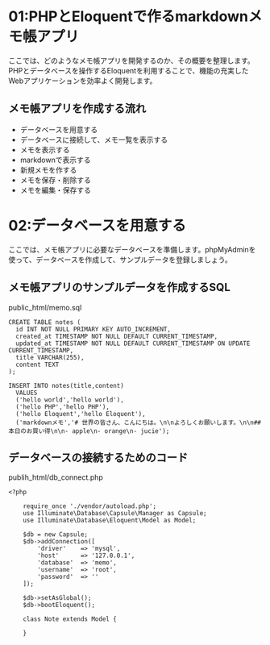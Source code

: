# 01:PHPとEloquentで作るmarkdownメモ帳アプリ 
ここでは、どのようなメモ帳アプリを開発するのか、その概要を整理します。PHPとデータベースを操作するEloquentを利用することで、機能の充実したWebアプリケーションを効率よく開発します。

## メモ帳アプリを作成する流れ
- データベースを用意する
- データベースに接続して、メモ一覧を表示する
- メモを表示する
- markdownで表示する
- 新規メモを作する
- メモを保存・削除する
- メモを編集・保存する

# 02:データベースを用意する 
ここでは、メモ帳アプリに必要なデータベースを準備します。phpMyAdminを使って、データベースを作成して、サンプルデータを登録しましょう。

## メモ帳アプリのサンプルデータを作成するSQL
public_html/memo.sql
```
CREATE TABLE notes (
  id INT NOT NULL PRIMARY KEY AUTO_INCREMENT,
  created_at TIMESTAMP NOT NULL DEFAULT CURRENT_TIMESTAMP,
  updated_at TIMESTAMP NOT NULL DEFAULT CURRENT_TIMESTAMP ON UPDATE CURRENT_TIMESTAMP,
  title VARCHAR(255),
  content TEXT
);

INSERT INTO notes(title,content)
  VALUES
  ('hello world','hello world'),
  ('hello PHP','hello PHP'),
  ('hello Eloquent','hello Eloquent'),
  ('markdownメモ','# 世界の皆さん、こんにちは。\n\nよろしくお願いします。\n\n## 本日のお買い得\n\n- apple\n- orange\n- jucie');
```

## データベースの接続するためのコード
publih_html/db_connect.php
```
<?php

    require_once './vendor/autoload.php';
    use Illuminate\Database\Capsule\Manager as Capsule;
    use Illuminate\Database\Eloquent\Model as Model;

    $db = new Capsule;
    $db->addConnection([
        'driver'    => 'mysql',
        'host'      => '127.0.0.1',
        'database'  => 'memo',
        'username'  => 'root',
        'password'  => ''
    ]);

    $db->setAsGlobal();
    $db->bootEloquent();

    class Note extends Model {

    }
```

